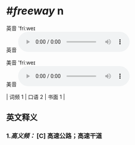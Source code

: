# ***\#freeway*** n
英音 'friːweɪ  
英音
<audio src="./media/freeway-B.aac" controls="controls"></audio>

美音 'friːweɪ  
美音
<audio src="./media/freeway.aac" controls="controls"></audio>



| 词频 1 | 口语 2 | 书面 1 |  

英文释义
---
### 1.*高义频：* **[C] 高速公路；高速干道**  


